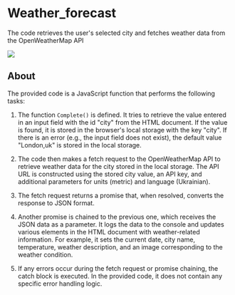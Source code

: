 # Weather_forecast
The code retrieves the user's selected city and fetches weather data from the OpenWeatherMap API  

![](https://i.ibb.co/rMsZgHH/Screenshot-1.png)


## About

The provided code is a JavaScript function that performs the following tasks:

1. The function `Complete()` is defined. It tries to retrieve the value entered in an input field with the id "city" from the HTML document. If the value is found, it is stored in the browser's local storage with the key "city". If there is an error (e.g., the input field does not exist), the default value "London,uk" is stored in the local storage.

2. The code then makes a fetch request to the OpenWeatherMap API to retrieve weather data for the city stored in the local storage. The API URL is constructed using the stored city value, an API key, and additional parameters for units (metric) and language (Ukrainian).

3. The fetch request returns a promise that, when resolved, converts the response to JSON format.

4. Another promise is chained to the previous one, which receives the JSON data as a parameter. It logs the data to the console and updates various elements in the HTML document with weather-related information. For example, it sets the current date, city name, temperature, weather description, and an image corresponding to the weather condition.

5. If any errors occur during the fetch request or promise chaining, the catch block is executed. In the provided code, it does not contain any specific error handling logic.

